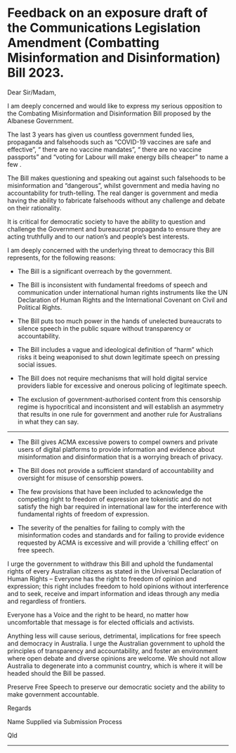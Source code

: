 # Feedback on an exposure draft of the Communications Legislation Amendment (Combatting Misinformation and Disinformation) Bill 2023.

Dear Sir/Madam,

I am deeply concerned and would like to express my serious opposition to the Combating
Misinformation and Disinformation Bill proposed by the Albanese Government.

The last 3 years has given us countless government funded lies, propaganda and falsehoods such as
“COVID-19 vaccines are safe and effective”, “ there are no vaccine mandates”, “ there are no
vaccine passports” and “voting for Labour will make energy bills cheaper” to name a few .

The Bill makes questioning and speaking out against such falsehoods to be misinformation and
“dangerous”, whilst government and media having no accountability for truth-telling.  The real
danger is government and media having the ability to fabricate falsehoods without any challenge
and debate on their rationality.

It is critical for democratic society to have the ability to question and challenge the Government and
bureaucrat propaganda to ensure they are acting truthfully and to our nation’s and people’s best
interests.

I am deeply concerned with the underlying threat to democracy this Bill represents, for the following
reasons:

  - The Bill is a significant overreach by the government.

  - The Bill is inconsistent with fundamental freedoms of speech and communication under
international human rights instruments like the UN Declaration of Human Rights and the
International Covenant on Civil and Political Rights.

  - The Bill puts too much power in the hands of unelected bureaucrats to silence speech in the
public square without transparency or accountability.

  - The Bill includes a vague and ideological definition of “harm” which risks it being
weaponised to shut down legitimate speech on pressing social issues.

  - The Bill does not require mechanisms that will hold digital service providers liable for
excessive and onerous policing of legitimate speech.

  - The exclusion of government-authorised content from this censorship regime is hypocritical
and inconsistent and will establish an asymmetry that results in one rule for government and
another rule for Australians in what they can say.


-----

  - The Bill gives ACMA excessive powers to compel owners and private users of digital
platforms to provide information and evidence about misinformation and disinformation
that is a worrying breach of privacy.

  - The Bill does not provide a sufficient standard of accountability and oversight for misuse of
censorship powers.

  - The few provisions that have been included to acknowledge the competing right to freedom
of expression are tokenistic and do not satisfy the high bar required in international law for
the interference with fundamental rights of freedom of expression.

  - The severity of the penalties for failing to comply with the misinformation codes and
standards and for failing to provide evidence requested by ACMA is excessive and will
provide a ‘chilling effect’ on free speech.

I urge the government to withdraw this Bill and uphold the fundamental rights of every Australian
citizens as stated in the Universal Declaration of Human Rights – Everyone has the right to freedom
of opinion and expression; this right includes freedom to hold opinions without interference and to
seek, receive and impart information and ideas through any media and regardless of frontiers.

Everyone has a Voice and the right to be heard, no matter how uncomfortable that message is for
elected officials and activists.

Anything less will cause serious, detrimental, implications for free speech and democracy in
Australia. I urge the Australian government to uphold the principles of transparency and
accountability, and foster an environment where open debate and diverse opinions are welcome.
We should not allow Australia to degenerate into a communist country, which is where it will be
headed should the Bill be passed.

Preserve Free Speech to preserve our democratic society and the ability to make government
accountable.

Regards

Name Supplied via Submission Process

Qld


-----

